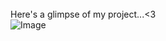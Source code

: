 <br><br><br>
Here's a glimpse of my project...<3<br>
![Image](https://github.com/user-attachments/assets/c22a9686-4f3b-4737-9126-081df92e75a1)
